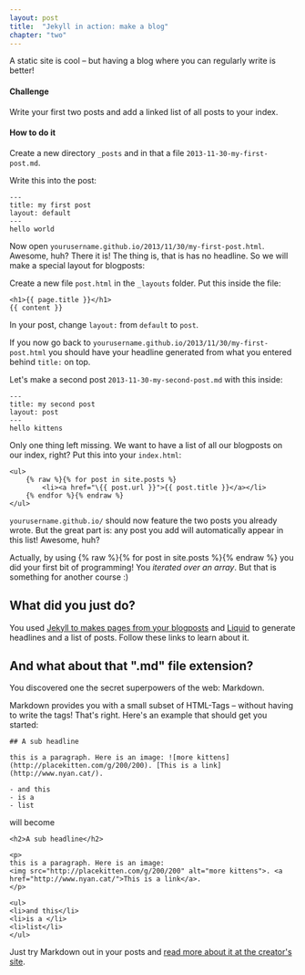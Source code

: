 ```yaml
---
layout: post
title:  "Jekyll in action: make a blog"
chapter: "two"
---
```


A static site is cool – but having a blog where you can regularly write is better!

#### Challenge

Write your first two posts and add a linked list of all posts to your index.


#### How to do it

Create a new directory `_posts` and in that a file `2013-11-30-my-first-post.md`.

Write this into the post:

    ---
    title: my first post
    layout: default
    ---
    hello world

Now open `yourusername.github.io/2013/11/30/my-first-post.html`. Awesome, huh? There it is! The thing is, that is has no headline. So we will make a special layout for blogposts:

Create a new file `post.html` in the `_layouts` folder. Put this inside the file:

    <h1>{{ page.title }}</h1>
    {{ content }}

In your post, change `layout:` from `default` to `post`.


If you now go back to `yourusername.github.io/2013/11/30/my-first-post.html` you should have your headline generated from what you entered behind `title:` on top.

Let's make a second post `2013-11-30-my-second-post.md` with this inside:

    ---
    title: my second post
    layout: post
    ---
    hello kittens

Only one thing left missing. We want to have a list of all our blogposts on our index, right? Put this into your `index.html`:
    
    <ul>
        {% raw %}{% for post in site.posts %}
            <li><a href="\{{ post.url }}">{{ post.title }}</a></li>
        {% endfor %}{% endraw %}
    </ul>

`yourusername.github.io/` should now feature the two posts you already wrote. But the great part is: any post you add will automatically appear in this list! Awesome, huh?

Actually, by using {% raw %}{% for post in site.posts %}{% endraw %} you did your first bit of programming! You *iterated over an array*. But that is something for another course :)

## What did you just do?

You used [Jekyll to makes pages from your blogposts](http://jekyllrb.com/docs/posts/) and [Liquid](https://github.com/shopify/liquid/wiki/Liquid-for-Designers) to generate headlines and a list of posts. Follow these links to learn about it.

## And what about that ".md" file extension?

You discovered one the secret superpowers of the web: Markdown.

Markdown provides you with a small subset of HTML-Tags – without having to write the tags! That's right. Here's an example that should get you started:

    ## A sub headline

    this is a paragraph. Here is an image: ![more kittens](http://placekitten.com/g/200/200). [This is a link](http://www.nyan.cat/).

    - and this
    - is a
    - list

will become

    <h2>A sub headline</h2>

    <p>
    this is a paragraph. Here is an image: 
    <img src="http://placekitten.com/g/200/200" alt="more kittens">. <a href="http://www.nyan.cat/">This is a link</a>.
    </p>

    <ul>
    <li>and this</li>
    <li>is a </li>
    <li>list</li>
    </ul>

Just try Markdown out in your posts and [read more about it at the creator's site](http://daringfireball.net/projects/markdown/basics).



